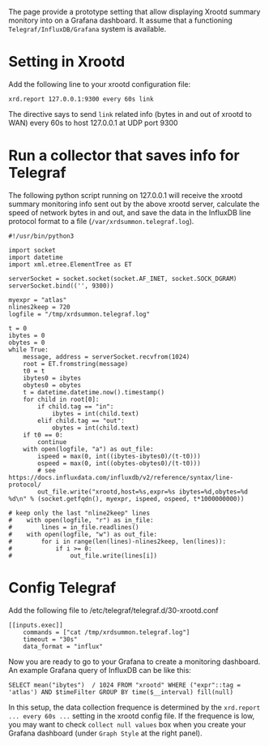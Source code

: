The page provide a prototype setting that allow displaying Xrootd summary monitory into on a Grafana
dashboard. It assume that a functioning `Telegraf/InfluxDB/Grafana` system is available. 

# Setting in Xrootd

Add the following line to your xrootd configuration file:
```
xrd.report 127.0.0.1:9300 every 60s link
```
The directive says to send `link` related info (bytes in and out of xrootd to WAN) every 60s to host 127.0.0.1 
at UDP port 9300

# Run a collector that saves info for Telegraf

The following python script running on 127.0.0.1 will receive the xrootd summary monitoring info sent out by
the above xrootd server, calculate the speed of network bytes in and out, and save the data in the 
InfluxDB line protocol format to a file (`/var/xrdsummon.telegraf.log`).
```
#!/usr/bin/python3

import socket
import datetime
import xml.etree.ElementTree as ET

serverSocket = socket.socket(socket.AF_INET, socket.SOCK_DGRAM)
serverSocket.bind(('', 9300))

myexpr = "atlas"
nlines2keep = 720
logfile = "/tmp/xrdsummon.telegraf.log"

t = 0
ibytes = 0
obytes = 0
while True:
    message, address = serverSocket.recvfrom(1024)
    root = ET.fromstring(message)
    t0 = t 
    ibytes0 = ibytes 
    obytes0 = obytes 
    t = datetime.datetime.now().timestamp()
    for child in root[0]:
        if child.tag == "in":
            ibytes = int(child.text)
        elif child.tag == "out":
            obytes = int(child.text)
    if t0 == 0:
        continue
    with open(logfile, "a") as out_file:
        ispeed = max(0, int((ibytes-ibytes0)/(t-t0)))
        ospeed = max(0, int((obytes-obytes0)/(t-t0)))
        # see https://docs.influxdata.com/influxdb/v2/reference/syntax/line-protocol/
        out_file.write("xrootd,host=%s,expr=%s ibytes=%d,obytes=%d %d\n" % (socket.getfqdn(), myexpr, ispeed, ospeed, t*1000000000))

# keep only the last "nline2keep" lines
#    with open(logfile, "r") as in_file:
#        lines = in_file.readlines()
#    with open(logfile, "w") as out_file:
#        for i in range(len(lines)-nlines2keep, len(lines)):
#            if i >= 0:
#                out_file.write(lines[i])
```

# Config Telegraf

Add the following file to /etc/telegraf/telegraf.d/30-xrootd.conf
```
[[inputs.exec]]
    commands = ["cat /tmp/xrdsummon.telegraf.log"]
    timeout = "30s"
    data_format = "influx"
```

Now you are ready to go to your Grafana to create a monitoring dashboard. An example Grafana query of InfluxDB 
can be like this:
```
SELECT mean("ibytes")  / 1024 FROM "xrootd" WHERE ("expr"::tag = 'atlas') AND $timeFilter GROUP BY time($__interval) fill(null)
```

In this setup, the data collection
frequence is determined by the `xrd.report ... every 60s ...` setting in the xrootd config file. If the frequence
is low, you may want to check `collect null values` box when you create your Grafana dashboard (under 
`Graph Style` at the right panel).


